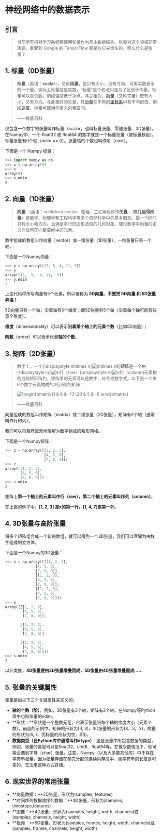 # 神经网络中的数据表示

## 引言

> 当前所有机器学习系统都使用张量作为基本数据结构。张量对这个领域非常重要，重要到 Google 的 TensorFlow 都是以它来命名的。那么什么是张量？

## 1. 标量（0D张量）

> **标量**（英语：**scalar**），又称**纯量**，是只有大小、没有方向、可用实数表示的一个量。实际上标量就是实数，“标量”这个称法只是为了区别于向量。标量可以是负数，例如温度低于冰点。与之相对，[向量](https://zh.wikipedia.org/wiki/向量)（又称矢量）既有大小，又有方向。与此相对的矢量，其[分量](https://zh.wikipedia.org/wiki/分量)在不同的[坐标系](https://zh.wikipedia.org/wiki/坐标系)中有不同的值，例如[速度](https://zh.wikipedia.org/wiki/速度)。标量可被用作定义向量空间。
>
> ——维基百科

仅包含一个数字的张量叫作标量（scalar，也叫标量张量、零维张量、0D张量）。在Numpy中，一个 float32 或 float64 的数字就是一个标量张量（或标量数组）。标量张量有0个轴（ndim == 0）。张量轴的个数也叫作阶（rank）。

下面是一个 Numpy 标量：

```python
>>> import numpy as np
>>> x = np.array(9)
>>> x
array(9)
>>> x.ndim
0
```

## 2. 向量（1D张量）

> **向量** （英语：euclidean vector，物理、工程等也称作**矢量** 、**欧几里得向量**）是数学、物理学和工程科学等多个自然科学中的基本概念。指一个同时具有大小和方向，且满足平行四边形法则的几何对象。理论数学中向量的定义为任何在向量空间中的元素。

数字组成的数组叫作向量（vector）或一维张量（1D张量）。一维张量只有一个轴。

下面是一个Numpy向量：

```python
>>> y = np.array([12, 5, 4, 11, 9])
>>> y
array([12,  5,  4, 11,  9])
>>> y.ndim
1
```

上面代码中所写向量有5个元素，所以被称为 **5D向量**。**不要把 5D向量 和 5D张量 弄混！**

5D向量只有一个轴，沿着轴有5个维度；而5D张量有5个轴（沿着每个轴可能有任意个维度）。

**维度**（dimensionality）可以表示**沿着某个轴上的元素个数**（比如5D向量）；

**阶数**（order）可以表示张量**轴的个数**。

## 3. 矩阵（2D张量）

> 数学上，一个{\displaystyle m\times n}![m\times n](A:\文档\blog\12b23d207d23dd430b93320539abbb0bde84870d)的**矩阵**是一个由{\displaystyle m}![m](A:\文档\blog\0a07d98bb302f3856cbabc47b2b9016692e3f7bc)行（row）{\displaystyle n}![n](A:\文档\blog\a601995d55609f2d9f5e233e36fbe9ea26011b3b)列（column)元素排列成的矩形阵列。矩阵里的元素可以是数字、符号或数学式。以下是一个由6个数字元素构成的2行3列的矩阵：
>
> ![\begin{bmatrix}1 & 9 & -13 \\20 & 5 & -6 \end{bmatrix}](https://wikimedia.org/api/rest_v1/media/math/render/svg/61f786996bcfb75972dd77712c90122bc8765269)
>
> ——维基百科

向量组成的数组叫作矩阵（matrix）或二维张量（2D张量），矩阵有2个轴（通常叫作行和列）。

我们可以将矩阵直观地理解为数字组成的矩形网格。

下面是一个Numpy矩阵：

```python
>>> z = np.array([[1, 2, 3],
              	  [4, 5, 6],
              	  [7, 8, 9]])
>>> z
array([[1, 2, 3],
       [4, 5, 6],
       [7, 8, 9]])
>>> z.ndim
2
```

矩阵上**第一个轴上的元素叫作行（row），第二个轴上的元素叫作列（column）**。

在上面的例子中，**[1, 2, 3] 是x的第一行，[1, 4, 7]是第一列**。

## 4. 3D张量与高阶张量

将多个矩阵组合成一个新的数组，就可以得到一个3D张量，我们可以理解为由数字组成的立方体。

下面是一个Numpy的3D张量：

```python
>>> s = np.array([[[1, 2, 3],
              [4, 5, 6],
              [7, 8, 9]],
              [[1, 2, 3],
              [4, 5, 6],
              [7, 8, 9]],
              [[1, 2, 3],
              [4, 5, 6],
              [7, 8, 9]]])
>>> s
array([[[1, 2, 3],
        [4, 5, 6],
        [7, 8, 9]],

       [[1, 2, 3],
        [4, 5, 6],
        [7, 8, 9]],

       [[1, 2, 3],
        [4, 5, 6],
        [7, 8, 9]]])
>>> s.ndim
3
```

以此类推，**4D张量便由3D张量堆叠而成**，**5D张量由4D张量堆叠而成......**

## 5. 张量的关键属性

张量是由以下三个关键属性来定义的。

- **轴的个数（阶）**，例如，3D张量有3个轴，矩阵有2个轴。在Numpy等Python库中也叫张量的ndim。
- **形状：**形状是一个整数元组，它表示张量沿每个轴的维度大小（元素个数）。前面的示例中，矩阵的形状为(3, 3)，3D张量的形状为(3，3，3)，向量的形状为(5, )，而标量的形状为空，即()。
- **数据类型（在Python库中通常叫作dtype）**：这是张量中所包含数据的类型，例如，张量的类型可以是float32、uint8、float64等。在极少数情况下，你可能会遇到字符（char）张量。注意，Numpy（以及大多数其他库）中不存在字符串张量，因为张量存储在预先分配的连续内存段中，而字符串的长度是可变的，无法用这种方式存储。

## 6. 现实世界的常用张量

- **向量数据：**2D张量，形状为(samples, features)
- **时间序列数据或序列数据：**3D张量，形状为(samples, timesteps,features)
- **图像：**4D张量，形状为(samples, height, width, channels)或(samples, channels, height, width)
- **视频：**5D张量，形状为(samples, frames, height, width, channels)或(samples, frames, channels, height, width)